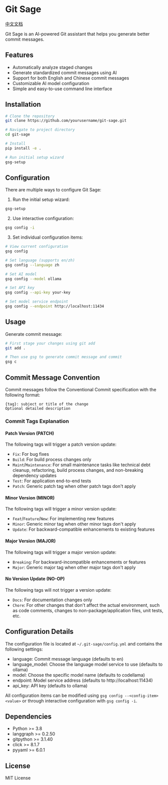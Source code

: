 # Git Sage

[中文文档](README_CN.md)

Git Sage is an AI-powered Git assistant that helps you generate better commit messages.

## Features

- Automatically analyze staged changes
- Generate standardized commit messages using AI
- Support for both English and Chinese commit messages
- Customizable AI model configuration
- Simple and easy-to-use command line interface

## Installation

```bash
# Clone the repository
git clone https://github.com/yourusername/git-sage.git

# Navigate to project directory
cd git-sage

# Install
pip install -e .

# Run initial setup wizard
gsg-setup
```

## Configuration

There are multiple ways to configure Git Sage:

1. Run the initial setup wizard:
```bash
gsg-setup
```

2. Use interactive configuration:
```bash
gsg config -i
```

3. Set individual configuration items:
```bash
# View current configuration
gsg config

# Set language (supports en/zh)
gsg config --language zh

# Set AI model
gsg config --model ollama

# Set API key
gsg config --api-key your-key

# Set model service endpoint
gsg config --endpoint http://localhost:11434
```

## Usage

Generate commit message:

```bash
# First stage your changes using git add
git add .

# Then use gsg to generate commit message and commit
gsg c
```

## Commit Message Convention

Commit messages follow the Conventional Commit specification with the following format:

```
{tag}: subject or title of the change
Optional detailed description
```

### Commit Tags Explanation

#### Patch Version (PATCH)
The following tags will trigger a patch version update:

- `Fix`: For bug fixes
- `Build`: For build process changes only
- `Maint`/`Maintenance`: For small maintenance tasks like technical debt cleanup, refactoring, build process changes, and non-breaking dependency updates
- `Test`: For application end-to-end tests
- `Patch`: Generic patch tag when other patch tags don't apply

#### Minor Version (MINOR)
The following tags will trigger a minor version update:

- `Feat`/`Feature`/`New`: For implementing new features
- `Minor`: Generic minor tag when other minor tags don't apply
- `Update`: For backward-compatible enhancements to existing features

#### Major Version (MAJOR)
The following tags will trigger a major version update:

- `Breaking`: For backward-incompatible enhancements or features
- `Major`: Generic major tag when other major tags don't apply

#### No Version Update (NO-OP)
The following tags will not trigger a version update:

- `Docs`: For documentation changes only
- `Chore`: For other changes that don't affect the actual environment, such as code comments, changes to non-package/application files, unit tests, etc.

## Configuration Details

The configuration file is located at `~/.git-sage/config.yml` and contains the following settings:

- language: Commit message language (defaults to en)
- language_model: Choose the language model service to use (defaults to ollama)
- model: Choose the specific model name (defaults to codellama)
- endpoint: Model service address (defaults to http://localhost:11434)
- api_key: API key (defaults to ollama)

All configuration items can be modified using `gsg config --<config-item> <value>` or through interactive configuration with `gsg config -i`.

## Dependencies

- Python >= 3.8
- langgraph >= 0.2.50
- gitpython >= 3.1.40
- click >= 8.1.7
- pyyaml >= 6.0.1

## License

MIT License
